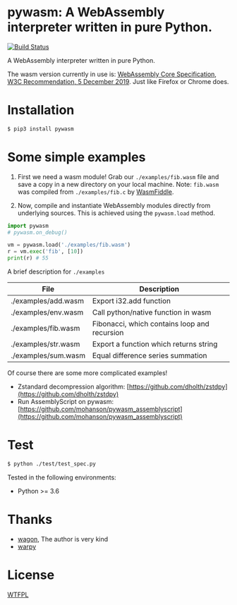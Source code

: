 # pywasm: A WebAssembly interpreter written in pure Python.

[![Build Status](https://travis-ci.org/mohanson/pywasm.svg?branch=master)](https://travis-ci.org/mohanson/pywasm)

A WebAssembly interpreter written in pure Python.

The wasm version currently in use is: [WebAssembly Core Specification, W3C Recommendation, 5 December 2019](https://www.w3.org/TR/wasm-core-1/). Just like Firefox or Chrome does.

# Installation

```sh
$ pip3 install pywasm
```

# Some simple examples

1. First we need a wasm module! Grab our `./examples/fib.wasm` file and save a copy in a new directory on your local machine. Note: `fib.wasm` was compiled from `./examples/fib.c` by [WasmFiddle](https://wasdk.github.io/WasmFiddle/).

2. Now, compile and instantiate WebAssembly modules directly from underlying sources. This is achieved using the `pywasm.load` method.

```py
import pywasm
# pywasm.on_debug()

vm = pywasm.load('./examples/fib.wasm')
r = vm.exec('fib', [10])
print(r) # 55
```

A brief description for `./examples`

| File                | Description                                  |
|---------------------|----------------------------------------------|
| ./examples/add.wasm | Export i32.add function                      |
| ./examples/env.wasm | Call python/native function in wasm          |
| ./examples/fib.wasm | Fibonacci, which contains loop and recursion |
| ./examples/str.wasm | Export a function which returns string       |
| ./examples/sum.wasm | Equal difference series summation            |

Of course there are some more complicated examples!

- Zstandard decompression algorithm: [https://github.com/dholth/zstdpy](https://github.com/dholth/zstdpy)
- Run AssemblyScript on pywasm: [https://github.com/mohanson/pywasm_assemblyscript](https://github.com/mohanson/pywasm_assemblyscript)

# Test

```sh
$ python ./test/test_spec.py
```

Tested in the following environments:

- Python >= 3.6

# Thanks

- [wagon](https://github.com/go-interpreter/wagon), The author is very kind
- [warpy](https://github.com/kanaka/warpy)

# License

[WTFPL](./LICENSE)
